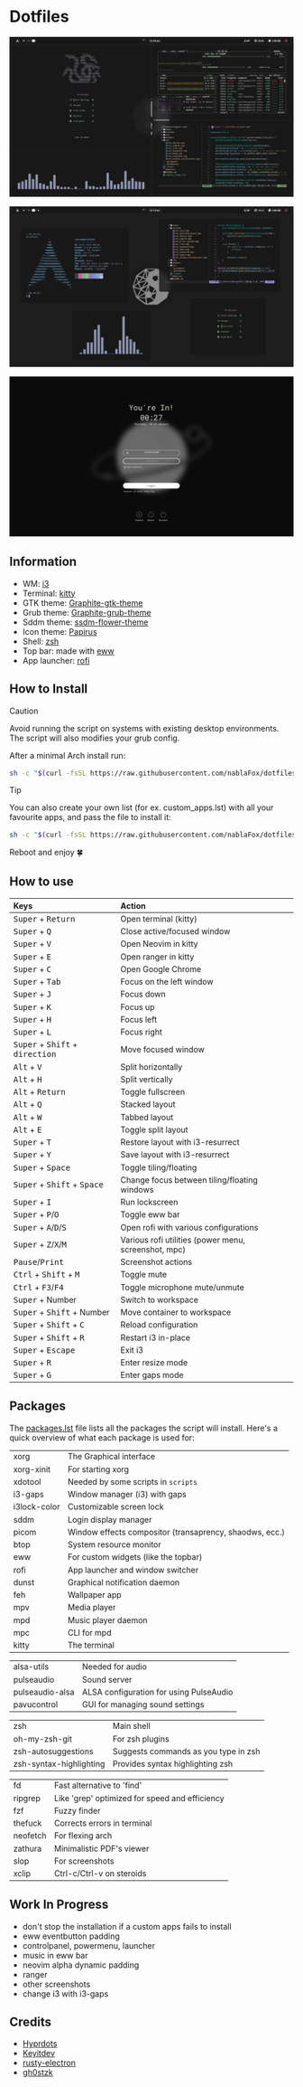 # Dotfiles

![demo 1](https://raw.githubusercontent.com/nablaFox/dotfiles/main/screenshots/demo1.png)

![demo 2](https://raw.githubusercontent.com/nablaFox/dotfiles/main/screenshots/demo2.png)

![demo 3](https://raw.githubusercontent.com/nablaFox/dotfiles/main/screenshots/demo3.png)

## Information

- WM: [i3](https://github.com/i3/i3)
- Terminal: [kitty](https://sw.kovidgoyal.net/kitty/)
- GTK theme: [Graphite-gtk-theme](https://github.com/vinceliuice/Graphite-gtk-theme)
- Grub theme: [Graphite-grub-theme](https://github.com/vinceliuice/Graphite-gtk-theme/tree/main/other/grub2)
- Sddm theme: [ssdm-flower-theme](https://github.com/Keyitdev/sddm-flower-theme)
- Icon theme: [Papirus](https://github.com/PapirusDevelopmentTeam/papirus-icon-theme)
- Shell: [zsh](https://www.zsh.org/)
- Top bar: made with [eww](https://github.com/elkowar/eww)
- App launcher: [rofi](https://github.com/davatorium/rofi)

## How to Install

> [!CAUTION]
> Avoid running the script on systems with existing desktop environments. <br>
> The script will also modifies your grub config.

After a minimal Arch install run:

```sh
sh -c "$(curl -fsSL https://raw.githubusercontent.com/nablaFox/dotfiles/main/install.sh)"
```

> [!TIP]
> You can  also create your own list (for ex. custom_apps.lst) with all your favourite apps, and pass the file to install it:
> ```sh
> sh -c "$(curl -fsSL https://raw.githubusercontent.com/nablaFox/dotfiles/main/install.sh) /path/to/your_list"
> ```

Reboot and enjoy 🍀

## How to use

|Keys|Action|
|:----|:----|
|<kbd>Super</kbd> + <kbd>Return</kbd>|Open terminal (kitty)|
|<kbd>Super</kbd> + <kbd>Q</kbd>|Close active/focused window|
|<kbd>Super</kbd> + <kbd>V</kbd>|Open Neovim in kitty|
|<kbd>Super</kbd> + <kbd>E</kbd>|Open ranger in kitty|
|<kbd>Super</kbd> + <kbd>C</kbd>|Open Google Chrome|
|<kbd>Super</kbd> + <kbd>Tab</kbd>|Focus on the left window|
|<kbd>Super</kbd> + <kbd>J</kbd>|Focus down|
|<kbd>Super</kbd> + <kbd>K</kbd>|Focus up|
|<kbd>Super</kbd> + <kbd>H</kbd>|Focus left|
|<kbd>Super</kbd> + <kbd>L</kbd>|Focus right|
|<kbd>Super</kbd> + <kbd>Shift</kbd> + <kbd>direction</kbd>|Move focused window|
|<kbd>Alt</kbd> + <kbd>V</kbd>|Split horizontally|
|<kbd>Alt</kbd> + <kbd>H</kbd>|Split vertically|
|<kbd>Alt</kbd> + <kbd>Return</kbd>|Toggle fullscreen|
|<kbd>Alt</kbd> + <kbd>Q</kbd>|Stacked layout|
|<kbd>Alt</kbd> + <kbd>W</kbd>|Tabbed layout|
|<kbd>Alt</kbd> + <kbd>E</kbd>|Toggle split layout|
|<kbd>Super</kbd> + <kbd>T</kbd>|Restore layout with i3-resurrect|
|<kbd>Super</kbd> + <kbd>Y</kbd>|Save layout with i3-resurrect|
|<kbd>Super</kbd> + <kbd>Space</kbd>|Toggle tiling/floating|
|<kbd>Super</kbd> + <kbd>Shift</kbd> + <kbd>Space</kbd>|Change focus between tiling/floating windows|
|<kbd>Super</kbd> + <kbd>I</kbd>|Run lockscreen|
|<kbd>Super</kbd> + <kbd>P</kbd>/<kbd>O</kbd>|Toggle eww bar|
|<kbd>Super</kbd> + <kbd>A</kbd>/<kbd>D</kbd>/<kbd>S</kbd>|Open rofi with various configurations|
|<kbd>Super</kbd> + <kbd>Z</kbd>/<kbd>X</kbd>/<kbd>M</kbd>|Various rofi utilities (power menu, screenshot, mpc)|
|<kbd>Pause</kbd>/<kbd>Print</kbd>|Screenshot actions|
|<kbd>Ctrl</kbd> + <kbd>Shift</kbd> + <kbd>M</kbd>|Toggle mute|
|<kbd>Ctrl</kbd> + <kbd>F3</kbd>/<kbd>F4</kbd>|Toggle microphone mute/unmute|
|<kbd>Super</kbd> + Number|Switch to workspace|
|<kbd>Super</kbd> + <kbd>Shift</kbd> + Number|Move container to workspace|
|<kbd>Super</kbd> + <kbd>Shift</kbd> + <kbd>C</kbd>|Reload configuration|
|<kbd>Super</kbd> + <kbd>Shift</kbd> + <kbd>R</kbd>|Restart i3 in-place|
|<kbd>Super</kbd> + <kbd>Escape</kbd>|Exit i3|
|<kbd>Super</kbd> + <kbd>R</kbd>|Enter resize mode|
|<kbd>Super</kbd> + <kbd>G</kbd>|Enter gaps mode|

## Packages

The [packages.lst](https://github.com/nablaFox/dotfiles/blob/main/packages.lst) file lists all the packages the script will install. Here's a quick overview of what each package is used for:

<table>
  <tr>
    <td>xorg</td>
    <td>The Graphical interface</td>
  </tr>
  <tr>
    <td>xorg-xinit</td>
    <td>For starting xorg</td>
  </tr>
  <tr>
    <td>xdotool</td>
    <td>Needed by some scripts in <code>scripts</code></td>
  </tr>
  <tr>
    <td>i3-gaps</td>
    <td>Window manager (i3) with gaps</td>
  </tr>
  <tr>
    <td>i3lock-color</td>
    <td>Customizable screen lock</td>
  </tr>
  <tr>
    <td>sddm</td>
    <td>Login display manager</td>
  </tr>
  <tr>
    <td>picom</td>
    <td>Window effects compositor (transaprency, shaodws, ecc.)</td>
  </tr>
  <tr>
  <tr>
    <td>btop</td>
    <td>System resource monitor</td>
  </tr>
  <tr>
    <td>eww</td>
    <td>For custom widgets (like the topbar)</td>
  </tr>
  <tr>
    <td>rofi</td>
    <td>App launcher and window switcher</td>
  </tr>
  <tr>
    <td>dunst</td>
    <td>Graphical notification daemon</td>
  </tr>
  <tr>
    <td>feh</td>
    <td>Wallpaper app</td>
  </tr>
  <tr>
    <td>mpv</td>
    <td>Media player</td>
  </tr>
  <tr>
    <td>mpd</td>
    <td>Music player daemon</td>
  </tr>
  <tr>
    <td>mpc</td>
    <td>CLI for mpd</td>
  </tr>
  <tr>
    <td>kitty</td>
    <td>The terminal</td>
  </tr>
</table>

<table>
  <tr>
    <td>alsa-utils</td>
    <td>Needed for audio</td>
  </tr>
  <tr>
    <td>pulseaudio</td>
    <td>Sound server</td>
  </tr>
  <tr>
    <td>pulseaudio-alsa</td>
    <td>ALSA configuration for using PulseAudio</td>
  </tr>
  <tr>
    <td>pavucontrol</td>
    <td>GUI for managing sound settings</td>
  </tr>
</table>

<table>
  <tr>
    <td>zsh</td>
    <td>Main shell</td>
  </tr>
  <tr>
    <td>oh-my-zsh-git</td>
    <td>For zsh plugins</td>
  </tr>
  <tr>
    <td>zsh-autosuggestions</td>
    <td>Suggests commands as you type in zsh</td>
  </tr>
  <tr>
    <td>zsh-syntax-highlighting</td>
    <td>Provides syntax highlighting zsh</td>
  </tr>
</table>

<table>
  <tr>
    <td>fd</td>
    <td>Fast alternative to 'find'</td>
  </tr>
  <tr>
    <td>ripgrep</td>
    <td>Like 'grep' optimized for speed and efficiency</td>
  </tr>
  <tr>
    <td>fzf</td>
    <td>Fuzzy finder</td>
  </tr>

  <tr>
    <td>thefuck</td>
    <td>Corrects errors in terminal</td>
  </tr>
  <tr>
    <td>neofetch</td>
    <td>For flexing arch</td>
  </tr>
  <tr>
    <td>zathura</td>
    <td>Minimalistic PDF's viewer</td>
  </tr>

  <tr>
    <td>slop</td>
    <td>For screenshots</td>
  </tr>
  <tr>
    <td>xclip</td>
    <td>Ctrl-c/Ctrl-v on steroids</td>
  </tr>
</table>

## Work In Progress

- don't stop the installation if a custom apps fails to install
- eww eventbutton padding
- controlpanel, powermenu, launcher
- music in eww bar
- neovim alpha dynamic padding
- ranger
- other screenshots
- change i3 with i3-gaps

## Credits

- [Hyprdots](https://github.com/prasanthrangan/hyprdots )
- [Keyitdev](https://github.com/Keyitdev/dotfiles)
- [rusty-electron](https://github.com/rusty-electron/dotfiles)
- [gh0stzk](https://github.com/gh0stzk/dotfiles)
